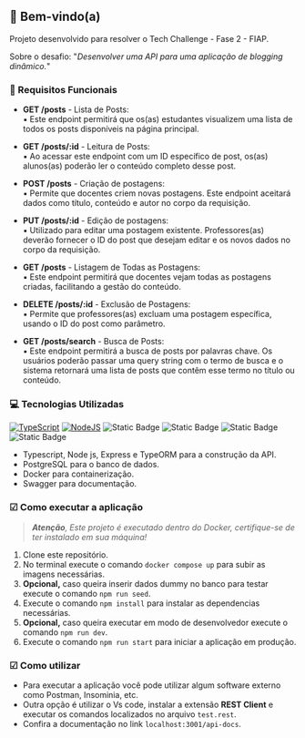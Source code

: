 ## 👋  Bem-vindo(a)

Projeto desenvolvido para resolver o Tech Challenge - Fase 2 - FIAP.

Sobre o desafio: "_Desenvolver uma API para uma aplicação de blogging dinâmico._"

### 📘 Requisitos Funcionais

- **GET /posts** - Lista de Posts: <br>
    ▪ Este endpoint permitirá que os(as) estudantes visualizem uma lista de todos os posts disponíveis na página principal.

- **GET /posts/:id** - Leitura de Posts: <br>
    ▪ Ao acessar este endpoint com um ID específico de post, os(as) alunos(as) poderão ler o conteúdo completo desse post. 

- **POST /posts** - Criação de postagens: <br>
    ▪ Permite que docentes criem novas postagens. Este endpoint aceitará dados como título, conteúdo e autor no corpo da requisição. 

- **PUT /posts/:id** - Edição de postagens: <br>
    ▪ Utilizado para editar uma postagem existente. Professores(as) deverão fornecer o ID do post que desejam editar e os novos dados no corpo da requisição. 

- **GET /posts** - Listagem de Todas as Postagens: <br> 
    ▪ Este endpoint permitirá que docentes vejam todas as postagens criadas, facilitando a gestão do conteúdo. 

- **DELETE /posts/:id** - Exclusão de Postagens: <br>
    ▪ Permite que professores(as) excluam uma postagem específica, usando o ID do post como parâmetro. 
    
- **GET /posts/search** - Busca de Posts: <br>
    ▪ Este endpoint permitirá a busca de posts por palavras chave. Os usuários poderão passar uma query string com o termo de busca e o sistema retornará uma lista de posts que contêm esse termo no título ou conteúdo. 

### 💻 Tecnologias Utilizadas

[![TypeScript](https://img.shields.io/badge/TypeScript-007ACC?style=for-the-badge&logo=typescript&logoColor=white)](https://www.typescriptlang.org/)
[![NodeJS](https://img.shields.io/badge/Node%20js-339933?style=for-the-badge&logo=nodedotjs&logoColor=white)](https://nodejs.org/docs/latest/api/)
![Static Badge](https://img.shields.io/badge/PostgreSQL-316192?style=for-the-badge&logo=postgresql&logoColor=white)
![Static Badge](https://img.shields.io/badge/Express%20js-000000?style=for-the-badge&logo=express&logoColor=whit)
![Static Badge](https://img.shields.io/badge/Docker-2CA5E0?style=for-the-badge&logo=docker&logoColor=white)
![Static Badge](https://img.shields.io/badge/Swagger-85EA2D?style=for-the-badge&logo=Swagger&logoColor=white)


- Typescript, Node js, Express e TypeORM para a construção da API.
- PostgreSQL para o banco de dados.
- Docker para containerização.
- Swagger para documentação.

### ☑  Como executar a aplicação

> _**Atenção**, Este projeto é executado dentro do Docker, certifique-se de ter instalado em sua máquina!_

1. Clone este repositório.
2. No terminal execute o comando `docker compose up` para subir as imagens necessárias.
3. **Opcional,** caso queira inserir dados dummy no banco para testar execute o comando `npm run seed`.
4. Execute o comando `npm install` para instalar as dependencias necessárias.
5. **Opcional,** caso queira executar em modo de desenvolvedor execute o comando `npm run dev`.
6. Execute o comando `npm run start` para iniciar a aplicação em produção.

### ☑  Como utilizar

- Para executar a aplicação você pode utilizar algum software externo como Postman, Insominia, etc.
- Outra opção é utilizar o Vs code, instalar a extensão **REST Client** e executar os comandos localizados no arquivo `test.rest`.
- Confira a documentação no link `localhost:3001/api-docs`.
